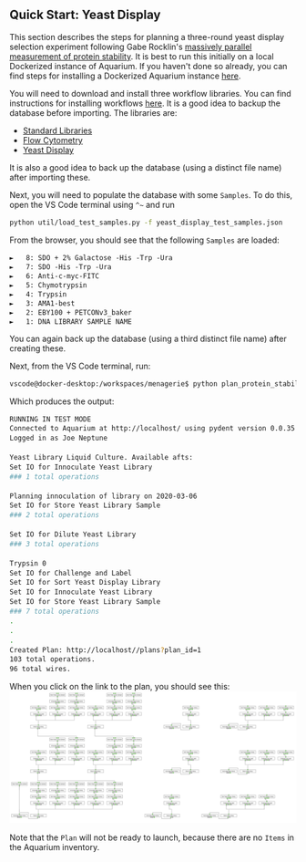 ## Quick Start: Yeast Display

This section describes the steps for planning a three-round yeast display selection experiment following Gabe Rocklin's [massively parallel measurement of protein stability](https://www.ncbi.nlm.nih.gov/pubmed/28706065). It is best to run this initially on a local Dockerized instance of Aquarium. If you haven't done so already, you can find steps for installing a Dockerized Aquarium instance [here](https://www.docker.com/get-started).

You will need to download and install three workflow libraries. You can find instructions for installing workflows [here](https://www.aquarium.bio/?category=Community&content=Importing). It is a good idea to backup the database before importing. The libraries are:

* [Standard Libraries](https://github.com/klavinslab/standard-libraries)
* [Flow Cytometry](https://github.com/klavinslab/flow-cytometry)
* [Yeast Display](https://github.com/dvnstrcklnd/aq-yeast-display)

It is also a good idea to back up the database (using a distinct file name) after importing these. 

Next, you will need to populate the database with some `Samples`. To do this, open the VS Code terminal using `^~` and run 

```bash
python util/load_test_samples.py -f yeast_display_test_samples.json
```

From the browser, you should see that the following `Samples` are loaded:
```
►	8: SDO + 2% Galactose -His -Trp -Ura		
►	7: SDO -His -Trp -Ura		
►	6: Anti-c-myc-FITC		
►	5: Chymotrypsin		
►	4: Trypsin		
►	3: AMA1-best		
►	2: EBY100 + PETCONv3_baker		
►	1: DNA LIBRARY SAMPLE NAME
```

You can again back up the database (using a third distinct file name) after creating these.

Next, from the VS Code terminal, run: 
```bash
vscode@docker-desktop:/workspaces/menagerie$ python plan_protein_stability.py -t
```
Which produces the output:
```bash
RUNNING IN TEST MODE
Connected to Aquarium at http://localhost/ using pydent version 0.0.35
Logged in as Joe Neptune

Yeast Library Liquid Culture. Available afts: 
Set IO for Innoculate Yeast Library
### 1 total operations

Planning innoculation of library on 2020-03-06
Set IO for Store Yeast Library Sample
### 2 total operations

Set IO for Dilute Yeast Library
### 3 total operations

Trypsin 0
Set IO for Challenge and Label
Set IO for Sort Yeast Display Library
Set IO for Innoculate Yeast Library
Set IO for Store Yeast Library Sample
### 7 total operations
.
.
.
Created Plan: http://localhost//plans?plan_id=1
103 total operations.
96 total wires.
```
When you click on the link to the plan, you should see this:
<img src="./docs/_images/quick_start_plan.png" alt="Yeast Display Plan" width="800"/>

Note that the `Plan` will not be ready to launch, because there are no `Items` in the Aquarium inventory.